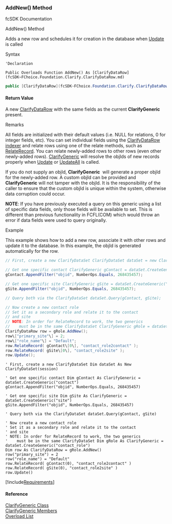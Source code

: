 ﻿### AddNew() Method

fcSDK Documentation

AddNew() Method

Adds a new row and schedules it for creation in the database when [Update](fcSDK~FChoice.Foundation.FCGeneric~Update.md) is called

Syntax

```vbnet
'Declaration

Public Overloads Function AddNew() As [ClarifyDataRow](fcSDK~FChoice.Foundation.Clarify.ClarifyDataRow.md)
```

```csharp
public [ClarifyDataRow](fcSDK~FChoice.Foundation.Clarify.ClarifyDataRow.md) AddNew()
```

#### Return Value

A new [ClarifyDataRow](fcSDK~FChoice.Foundation.Clarify.ClarifyDataRow.md) with the same fields as the current **ClarifyGeneric** present.

Remarks

All fields are initialized with their default values (i.e. NULL for relations, 0 for integer fields, etc). You can set individual fields using the [ClarifyDataRow](fcSDK~FChoice.Foundation.Clarify.ClarifyDataRow.md) [indexer](fcSDK~FChoice.Foundation.GenericDataRow~Item.md) and relate rows using one of the relate methods, such as [RelateRecord](fcSDK~FChoice.Foundation.GenericDataRow~RelateRecord.md). You can relate newly-added rows to other rows (even other newly-added rows). [ClarifyGeneric](fcSDK~FChoice.Foundation.Clarify.ClarifyGeneric.md) will resolve the objIds of new records properly when [Update](fcSDK~FChoice.Foundation.FCGeneric~Update.md) or [UpdateAll](fcSDK~FChoice.Foundation.FCGeneric~UpdateAll.md) is called.

If you do not supply an objId, **ClarifyGeneric**  will generate a proper objId for the newly-added row. A custom objId can be provided and **ClarifyGeneric** will not tamper with the objId. It is the responsibility of the caller to ensure that the custom objId is unique within the system, otherwise data corruption could occur.

**NOTE**: If you have previously executed a query on this generic using a list of specific data fields, only those fields will be available to set. This is different than previous functionality in FCFL(COM) which would throw an error if data fields were used to query originally.

Example

This example shows how to add a new row, associate it with other rows and update it to the database. In this example, the objId is generated automatically for the row.

```csharp
// First, create a new ClarifyDataSet ClarifyDataSet dataSet = new ClarifyDataSet(session);

// Get one specific contact ClarifyGeneric gContact = dataSet.CreateGeneric("contact");
gContact.AppendFilter("objid", NumberOps.Equals, 268435457);

// Get one specific site ClarifyGeneric gSite = dataSet.CreateGeneric("site");
gSite.AppendFilter("objid", NumberOps.Equals, 268435457);

// Query both via the ClarifyDataSet dataSet.Query(gContact, gSite);

// Now create a new contact role
// Set it as a secondary role and relate it to the contact
// and site
// NOTE: In order for RelateRecord to work, the two generics
//    must be in the same ClarifyDataSet ClarifyGeneric gRole = dataSet.CreateGeneric("contact_role");
ClarifyDataRow row = gRole.AddNew();
row\["primary_site"\] = 2;
row\["role_name"\] = "Default";
row.RelateRecord( gContact\[0\], "contact_role2contact" );
row.RelateRecord( gSite\[0\], "contact_role2site" );
row.Update();
```

```vbnet
' First, create a new ClarifyDataSet Dim dataSet As New ClarifyDataSet(session)

' Get one specific contact Dim gContact As ClarifyGeneric = dataSet.CreateGeneric("contact")
gContact.AppendFilter("objid", NumberOps.Equals, 268435457)

' Get one specific site Dim gSite As ClarifyGeneric = dataSet.CreateGeneric("site")
gSite.AppendFilter("objid", NumberOps.Equals, 268435457)

' Query both via the ClarifyDataSet dataSet.Query(gContact, gSite)

' Now create a new contact role
' Set it as a secondary role and relate it to the contact
' and site
' NOTE: In order for RelateRecord to work, the two generics
'    must be in the same ClarifyDataSet Dim gRole As ClarifyGeneric = dataSet.CreateGeneric("contact_role")
Dim row As ClarifyDataRow = gRole.AddNew()
row("primary_site") = 2
row("role_name") = "Default"
row.RelateRecord( gContact(0), "contact_role2contact" )
row.RelateRecord( gSite(0), "contact_role2site" )
row.Update()
```

[!include[Requirements](../partials/requirements.md)]



#### Reference

[ClarifyGeneric Class](fcSDK~FChoice.Foundation.Clarify.ClarifyGeneric.md)  
[ClarifyGeneric Members](fcSDK~FChoice.Foundation.Clarify.ClarifyGeneric_members.md)  
[Overload List](fcSDK~FChoice.Foundation.Clarify.ClarifyGeneric~AddNew.md)